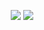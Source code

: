 <head>
<link rel="stylesheet" href="discordInvite.css"/>
</head>

<body>
<script src="discordInvite.js"></script>
<script>
  discordInvite.init({
  inviteCode: '8jZvYtcgmZ',
  title: 'UPEI SMCSS',
});
discordInvite.render();
</script>
</body>


<p align="center">
<img src="https://user-images.githubusercontent.com/91146114/134955009-f5a38e62-ccf4-4b22-ab0d-ff6cf41b1200.png">
<img src="https://user-images.githubusercontent.com/91146114/134955015-40f10ae9-8442-4d7e-8e9c-b53830cdf6e9.png">
<div id="discordInviteBox"></div>
</p>


